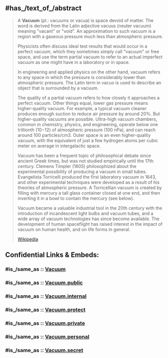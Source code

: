 ﻿---
Colon_Classification: "C28:76"
Commons_category: Vacuum
density: 0
described_by_source:
- "[[_Standards/WikiData/WD~The_New_Student's_Reference_Work,16082057]]"
- '[[_Standards/WikiData/WD~Meyers_Konversations-Lexikon,_4th_edition_(1885_1890),19219752]]'
different_from:
- '[[_Standards/WikiData/WD~vacuum_cleaner,101674]]'
- '[[_Standards/WikiData/WD~vacuum_state,766202]]'
has_id_wikidata: Q11475
image: "http://commons.wikimedia.org/wiki/Special:FilePath/Kolbenluftpumpe%20hg.jpg"
MeSH_tree_code:
- G01.374.715.902
- G16.500.750.274.902
- N06.230.300.100.185.902
OmegaWiki_Defined_Meaning: 8558
partially_coincident_with: '[[_Standards/WikiData/WD~emptiness,67932942]]'
part_of: '[[_Standards/WikiData/WD~physics,413]]'
refractive_index: 1
relative_permeability: 1
relative_permittivity: 1
said_to_be_the_same_as: '[[_Standards/WikiData/WD~Q13047289,13047289]]'
subclass_of: '[[_Standards/WikiData/WD~abstract_entity,7048977]]'
UMLS_CUI: C0042221
---

## #has_/text_of_/abstract 

> A **Vacuum** (pl.: vacuums or vacua) is  space devoid of matter. 
> The word is derived from the Latin adjective vacuus (neuter vacuum) meaning "vacant" or "void". 
> An approximation to such vacuum is a region with a gaseous pressure 
> much less than atmospheric pressure.  
> 
> Physicists often discuss ideal test results that would occur in a perfect vacuum, 
> which they sometimes simply call "vacuum" or free space, and use the term 
> partial vacuum to refer to an actual imperfect vacuum as one might have in a laboratory or in space. 
> 
> In engineering and applied physics on the other hand, vacuum refers to 
> any space in which the pressure is considerably lower than atmospheric pressure. 
> The Latin term in vacuo is used to describe an object that is surrounded by a vacuum.
>
> The quality of a partial vacuum refers to how closely it approaches a perfect vacuum. 
> Other things equal, lower gas pressure means higher-quality vacuum. 
> For example, a typical vacuum cleaner produces enough suction to reduce air pressure by around 20%. 
> But higher-quality vacuums are possible. Ultra-high vacuum chambers, common in chemistry, physics, and engineering, operate below one trillionth (10−12) of atmospheric pressure (100 nPa), and can reach around 100 particles/cm3. Outer space is an even higher-quality vacuum, with the equivalent of just a few hydrogen atoms per cubic meter on average in intergalactic space.
>
> Vacuum has been a frequent topic of philosophical debate since ancient Greek times, but was not studied empirically until the 17th century. Clemens Timpler (1605) philosophized about the experimental possibility of producing a vacuum in small tubes. Evangelista Torricelli produced the first laboratory vacuum in 1643, and other experimental techniques were developed as a result of his theories of atmospheric pressure. A Torricellian vacuum is created by filling with mercury a tall glass container closed at one end, and then inverting it in a bowl to contain the mercury (see below).
>
> Vacuum became a valuable industrial tool in the 20th century with the introduction of incandescent light bulbs and vacuum tubes, and a wide array of vacuum technologies has since become available. The development of human spaceflight has raised interest in the impact of vacuum on human health, and on life forms in general.
>
> [Wikipedia](https://en.wikipedia.org/wiki/Vacuum)


## Confidential Links & Embeds: 

### #is_/same_as :: [Vacuum](/_Standards/Science/Physics/Vacuum.md) 

### #is_/same_as :: [Vacuum.public](/_public/Science/Physics/Vacuum.public.md) 

### #is_/same_as :: [Vacuum.internal](/_internal/Science/Physics/Vacuum.internal.md) 

### #is_/same_as :: [Vacuum.protect](/_protect/Science/Physics/Vacuum.protect.md) 

### #is_/same_as :: [Vacuum.private](/_private/Science/Physics/Vacuum.private.md) 

### #is_/same_as :: [Vacuum.personal](/_personal/Science/Physics/Vacuum.personal.md) 

### #is_/same_as :: [Vacuum.secret](/_secret/Science/Physics/Vacuum.secret.md)


